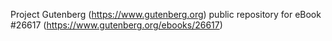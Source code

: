 Project Gutenberg (https://www.gutenberg.org) public repository for eBook #26617 (https://www.gutenberg.org/ebooks/26617)
